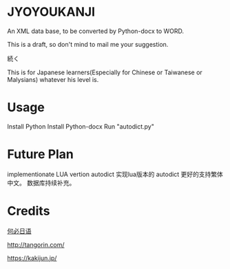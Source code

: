 # JYOYOUKANJI
An XML data base, to be converted by Python-docx to WORD.

This is a draft, so don't mind to mail me your suggestion. 

続く

This is for Japanese learners(Especially for Chinese or Taiwanese or Malysians) whatever his level is.


# Usage
Install Python
Install Python-docx
Run "autodict.py"

# Future Plan
implementionate LUA vertion autodict
实现lua版本的 autodict
更好的支持繁体中文。
数据库持续补充。


# Credits

[何必日语](https://www.youtube.com/channel/UCZ5Wn4ss81cVKSk74Duv2BA)

http://tangorin.com/

https://kakijun.jp/




